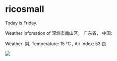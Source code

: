 # ricosmall

Today is Friday.

Weather infomation of 深圳市南山区， 广东省， 中国: 

Weather: 阴, Temperature: 15 ℃ , Air Index: 53 良

<img src="https://github-readme-stats.vercel.app/api?username=ricosmall&show_icons=true" />
